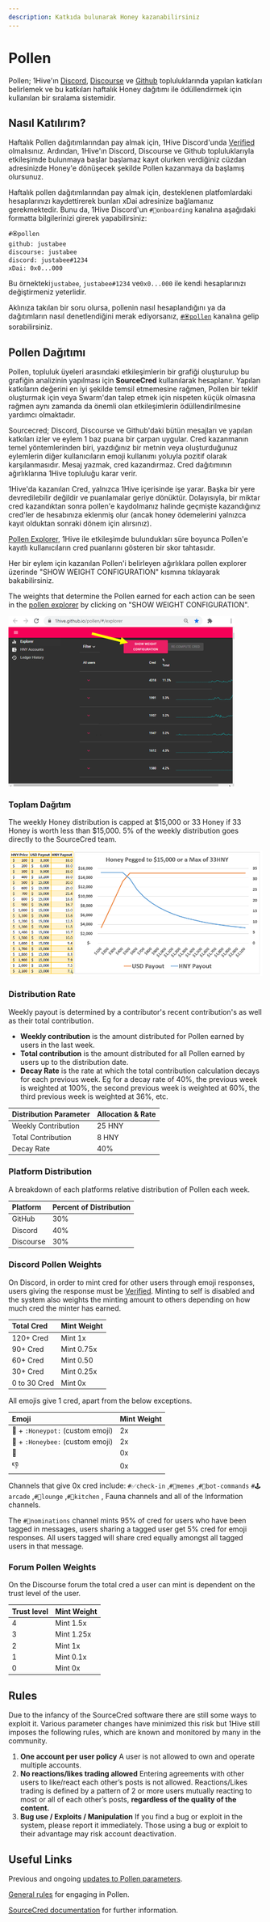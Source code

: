 ```yaml
---
description: Katkıda bulunarak Honey kazanabilirsiniz
---
```


# Pollen

Pollen; 1Hive'ın [Discord](https://discord.com/invite/P4rRDUKTAU), [Discourse](https://forum.1hive.org/) ve [Github](https://github.com/1Hive) topluluklarında yapılan katkıları belirlemek ve bu katkıları haftalık Honey dağıtımı ile ödüllendirmek için kullanılan bir sıralama sistemidir.

## Nasıl Katılırım?

Haftalık Pollen dağıtımlarından pay almak için, 1Hive Discord'unda [Verified ](discord/#bot-komutlari)olmalısınız. Ardından, 1Hive'ın Discord, Discourse ve Github topluluklarıyla etkileşimde bulunmaya başlar başlamaz kayıt olurken verdiğiniz cüzdan adresinizde Honey'e dönüşecek şekilde Pollen kazanmaya da başlamış olursunuz.

Haftalık pollen dağıtımlarından pay almak için, desteklenen platfomlardaki hesaplarınızı kaydettirerek bunları xDai adresinize bağlamanız gerekmektedir. Bunu da, 1Hive Discord'un `#🐛onboarding` kanalına aşağıdaki formatta bilgilerinizi girerek yapabilirsiniz:

```text
#🏵pollen
github: justabee
discourse: justabee
discord: justabee#1234
xDai: 0x0...000
```

Bu örnekteki`justabee`, `justabee#1234` ve`0x0...000` ile kendi hesaplarınızı değiştirmeniz yeterlidir.

Aklınıza takılan bir soru olursa, pollenin nasıl hesaplandığını ya da dağıtımların nasıl denetlendiğini merak ediyorsanız, [`#🏵pollen`](https://discord.gg/y8fPNcNdAa) kanalına gelip sorabilirsiniz.

## Pollen Dağıtımı

Pollen, topluluk üyeleri arasındaki etkileşimlerin bir grafiği oluşturulup bu grafiğin analizinin yapılması için **SourceCred** kullanılarak hesaplanır. Yapılan katkıların değerini en iyi şekilde temsil etmemesine rağmen, Pollen bir teklif oluşturmak için veya Swarm'dan talep etmek için nispeten küçük olmasına rağmen aynı zamanda da önemli olan etkileşimlerin ödüllendirilmesine yardımcı olmaktadır.

Sourcecred; Discord, Discourse ve Github'daki bütün mesajları ve yapılan katkıları izler ve eylem 1 baz puana bir çarpan uygular. Cred kazanmanın temel yöntemlerinden biri, yazdığınız bir metnin veya oluşturduğunuz eylemlerin diğer kullanıcıların emoji kullanımı yoluyla pozitif olarak karşılanmasıdır. Mesaj yazmak, cred kazandırmaz. Cred dağıtımının ağırlıklarına 1Hive topluluğu karar verir.

1Hive'da kazanılan Cred, yalnızca 1Hive içerisinde işe yarar. Başka bir yere devredilebilir değildir ve puanlamalar geriye dönüktür. Dolayısıyla, bir miktar cred kazandıktan sonra pollen'e kaydolmanız halinde geçmişte kazandığınız cred'ler de hesabınıza eklenmiş olur \(ancak honey ödemelerini yalnızca kayıt olduktan sonraki dönem için alırsınız\).

[Pollen Explorer](https://1hive.github.io/pollen/#/explorer), 1Hive ile etkileşimde bulundukları süre boyunca Pollen'e kayıtlı kullanıcıların cred puanlarını gösteren bir skor tahtasıdır.

Her bir eylem için kazanılan Pollen'i belirleyen ağırlıklara pollen explorer üzerinde "SHOW WEIGHT CONFIGURATION" kısmına tıklayarak bakabilirsiniz.

The weights that determine the Pollen earned for each action can be seen in the [pollen explorer](https://1hive.github.io/pollen/#/explorer%20) by clicking on "SHOW WEIGHT CONFIGURATION".

![](../.gitbook/assets/image%20%288%29.png)

### Toplam Dağıtım

The weekly Honey distribution is capped at $15,000 or 33 Honey if 33 Honey is worth less than $15,000. 5% of the weekly distribution goes directly to the SourceCred team.

![Figure 1. Weekly distribution in Honey based on USD value](../.gitbook/assets/image%20%2814%29.png)

### Distribution Rate

Weekly payout is determined by a contributor's recent contribution's as well as their total contribution. 

* **Weekly contribution** is the amount distributed for Pollen earned by users in the last week.
* **Total contribution** is the amount distributed for all Pollen earned by users up to the distribution date.
* **Decay Rate** is the rate at which the total contribution calculation decays for each previous week. Eg for a decay rate of 40%, the previous week is weighted at 100%, the second previous week is weighted at 60%, the third previous week is weighted at 36%, etc.

| Distribution Parameter | Allocation & Rate |
| :--- | :--- |
| Weekly Contribution | 25 HNY |
| Total Contribution | 8 HNY |
| Decay Rate | 40% |

### Platform Distribution

A breakdown of each platforms relative distribution of Pollen each week.

| Platform | Percent of Distribution |
| :--- | :--- |
| GitHub | 30% |
| Discord | 40% |
| Discourse | 30% |

### Discord Pollen Weights

On Discord, in order to mint cred for other users through emoji responses, users giving the response must be [Verified](discord/#tips). Minting to self is disabled and the system also weights the minting amount to others depending on how much cred the minter has earned.

| Total Cred | Mint Weight |
| :--- | :--- |
| 120+ Cred  | Mint 1x |
| 90+ Cred | Mint 0.75x |
| 60+ Cred | Mint 0.50 |
| 30+ Cred  | Mint 0.25x |
| 0 to 30 Cred  | Mint 0x |

All emojis give 1 cred, apart from the below exceptions.

| Emoji | Mint Weight |
| :--- | :--- |
|  🍯 + `:Honeypot:` \(custom emoji\) | 2x |
| 🐝 + `:Honeybee:` \(custom emoji\) | 2x |
| 💩 | 0x |
| 👎 | 0x |

Channels that give 0x cred include: `#✅check-in` ,`#🐸memes` ,`#🤖bot-commands` `#🕹arcade` ,`#🦩lounge` ,`#🍱kitchen` , Fauna channels and all of the Information channels.

The `#🍄nominations` channel mints 95% of cred for users who have been tagged in messages, users sharing a tagged user get 5% cred for emoji responses. All users tagged will share cred equally amongst all tagged users in that message.

### Forum Pollen Weights

On the Discourse forum the total cred a user can mint is dependent on the trust level of the user.

| Trust level | Mint Weight |
| :--- | :--- |
| 4 | Mint 1.5x |
| 3 | Mint 1.25x |
| 2 | Mint 1x |
| 1 | Mint 0.1x |
| 0 | Mint 0x |

## Rules

Due to the infancy of the SourceCred software there are still some ways to exploit it. Various parameter changes have minimized this risk but 1Hive still imposes the following rules, which are known and monitored by many in the community.

1. **One account per user policy** A user is not allowed to own and operate multiple accounts.
2. **No reactions/likes trading allowed** Entering agreements with other users to like/react each other’s posts is not allowed. Reactions/Likes trading is defined by a pattern of 2 or more users mutually reacting to most or all of each other’s posts, **regardless of the quality of the content.**
3. **Bug use / Exploits / Manipulation** If you find a bug or exploit in the system, please report it immediately. Those using a bug or exploit to their advantage may risk account deactivation.

## Useful Links

Previous and ongoing [updates to Pollen parameters](https://forum.1hive.org/t/updates-to-sourcecred/726).

[General rules](https://forum.1hive.org/t/pollen-rules-and-a-reporting-system/1155) for engaging in Pollen.

[SourceCred documentation](https://sourcecred.io/docs/) for further information.

